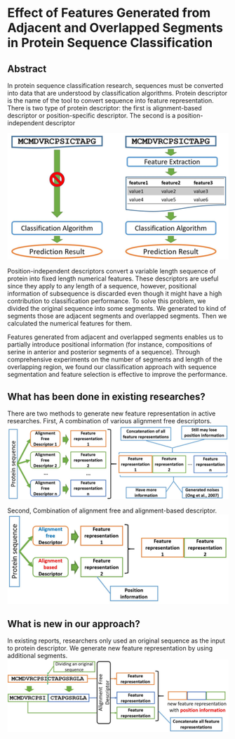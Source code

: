 # Effect of Features Generated from Adjacent and Overlapped Segments in Protein Sequence Classification

## Abstract
In protein sequence classification research, sequences must be converted into data that are understood by classification algorithms. Protein descriptor is the name of the tool to convert sequence into feature representation. There is two type of protein descriptor: the first is alignment-based descriptor or position-specific descriptor. The second is a position-independent descriptor

![feature extraction](https://github.com/rezafaisal/ProteinSequenceClassificationProject/blob/master/images/01.JPG)

Position-independent descriptors convert a variable length sequence of protein into fixed length numerical features. These descriptors are useful since they apply to any length of a sequence, however, positional information of subsequence is discarded even though it might have a high contribution to classification performance. To solve this problem, we divided the original sequence into some segments. We generated to kind of segments those are adjacent segments and overlapped segments. Then we calculated the numerical features for them.

Features generated from adjacent and overlapped segments enables us to partially introduce positional information (for instance, compositions of serine in anterior and posterior segments of a sequence). Through comprehensive experiments on the number of segments and length of the overlapping region, we found our classification approach with sequence segmentation and feature selection is effective to improve the performance. 

## What has been done in existing researches?
There are two methods to generate new feature representation in active researches. First, A combination of various alignment free descriptors.
![combination of alignment free descriptors](https://github.com/rezafaisal/ProteinSequenceClassificationProject/blob/master/images/02.JPG)

Second, Combination of alignment free and alignment-based descriptor.
![alignment free & alignment-based descriptors](https://github.com/rezafaisal/ProteinSequenceClassificationProject/blob/master/images/03.JPG)

## What is new in our approach?
In existing reports, researchers only used an original sequence as the input to protein descriptor. We generate new feature representation by using additional segments.
![what is new](https://github.com/rezafaisal/ProteinSequenceClassificationProject/blob/master/images/04.JPG)

